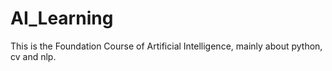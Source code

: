 # AI_Learning
This is the Foundation Course of Artificial Intelligence, mainly about python, cv and nlp.
